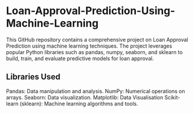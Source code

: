 # Loan-Approval-Prediction-Using-Machine-Learning 

This GitHub repository contains a comprehensive project on Loan Approval Prediction using machine learning techniques. The project leverages popular Python libraries such as pandas, numpy, seaborn, and sklearn to build, train, and evaluate predictive models for loan approval.

## Libraries Used

Pandas: Data manipulation and analysis.
NumPy: Numerical operations on arrays.
Seaborn: Data visualization.
Matplotlib: Data Visualisation
Scikit-learn (sklearn): Machine learning algorithms and tools.
